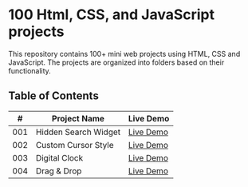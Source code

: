 
# 100 Html, CSS, and JavaScript projects

This repository contains 100+ mini web projects using HTML, CSS and JavaScript. The projects are organized into folders based on their functionality.

## Table of Contents
| **#** | **Project Name** | **Live Demo** |
|----------------|-----------------|----------|
| 001 | Hidden Search Widget | [Live Demo](https://codepen.io/alisajad001/pen/WNLLEBg)
| 002 | Custom Cursor Style | [Live Demo](https://codepen.io/alisajad001/pen/bGOOPjE)
| 003 | Digital Clock | [Live Demo](https://codepen.io/alisajad001/pen/bGOzeWG)
| 004 | Drag & Drop | [Live Demo](https://codepen.io/alisajad001/pen/OJreZXa)
